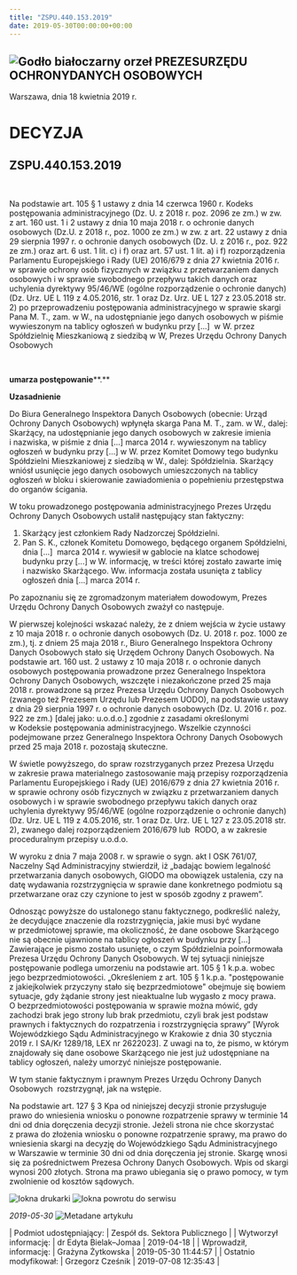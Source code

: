 ```yaml
---
title: "ZSPU.440.153.2019"
date: 2019-05-30T00:00:00+00:00
---
```



![Godło białoczarny orzeł](/bundles/app/img/orzeł2.png)
PREZESURZĘDU OCHRONYDANYCH OSOBOWYCH
------------------------------------




 Warszawa, dnia 18
 kwietnia
 2019 r.
 


 DECYZJA
=========


ZSPU.440.153.2019
-----------------


 


Na podstawie art. 105 § 1 ustawy z dnia 14 czerwca 1960 r. Kodeks postępowania administracyjnego (Dz. U. z 2018 r. poz. 2096 ze zm.) w zw. z art. 160 ust. 1 i 2 ustawy z dnia 10 maja 2018 r. o ochronie danych osobowych (Dz.U. z 2018 r., poz. 1000 ze zm.) w zw. z art. 22 ustawy z dnia 29 sierpnia 1997 r. o ochronie danych osobowych (Dz. U. z 2016 r., poz. 922 ze zm.) oraz art. 6 ust. 1 lit. c) i f) oraz art. 57 ust. 1 lit. a) i f) rozporządzenia Parlamentu Europejskiego i Rady (UE) 2016/679 z dnia 27 kwietnia 2016 r. w sprawie ochrony osób fizycznych w związku z przetwarzaniem danych osobowych i w sprawie swobodnego przepływu takich danych oraz uchylenia dyrektywy 95/46/WE (ogólne rozporządzenie o ochronie danych) (Dz. Urz. UE L 119 z 4.05.2016, str. 1 oraz Dz. Urz. UE L 127 z 23.05.2018 str. 2) po przeprowadzeniu postępowania administracyjnego w sprawie skargi Pana M. T., zam. w W., na udostępnianie jego danych osobowych w piśmie wywieszonym na tablicy ogłoszeń w budynku przy [...]  w W. przez Spółdzielnię Mieszkaniową z siedzibą w W, Prezes Urzędu Ochrony Danych Osobowych 


 


**umarza postępowanie****.**


**Uzasadnienie**


Do Biura Generalnego Inspektora Danych Osobowych (obecnie: Urząd Ochrony Danych Osobowych) wpłynęła skarga Pana M. T., zam. w W., dalej: Skarżący, na udostępnianie jego danych osobowych w zakresie imienia i nazwiska, w piśmie z dnia [...] marca 2014 r. wywieszonym na tablicy ogłoszeń w budynku przy [...] w W. przez Komitet Domowy tego budynku Spółdzielni Mieszkaniowej z siedzibą w W., dalej: Spółdzielnia. Skarżący wniósł usunięcie jego danych osobowych umieszczonych na tablicy ogłoszeń w bloku i skierowanie zawiadomienia o popełnieniu przestępstwa do organów ścigania.


W toku prowadzonego postępowania administracyjnego Prezes Urzędu Ochrony Danych Osobowych ustalił następujący stan faktyczny:


1. Skarżący jest członkiem Rady Nadzorczej Spółdzielni.
2. Pan S. K., członek Komitetu Domowego, będącego organem Spółdzielni, dnia [...]  marca 2014 r. wywiesił w gablocie na klatce schodowej budynku przy [...] w W. informację, w treści której zostało zawarte imię i nazwisko Skarżącego. Ww. informacja została usunięta z tablicy ogłoszeń dnia [...] marca 2014 r.


Po zapoznaniu się ze zgromadzonym materiałem dowodowym, Prezes Urzędu Ochrony Danych Osobowych zważył co następuje.


W pierwszej kolejności wskazać należy, że z dniem wejścia w życie ustawy z 10 maja 2018 r. o ochronie danych osobowych (Dz. U. 2018 r. poz. 1000 ze zm.), tj. z dniem 25 maja 2018 r., Biuro Generalnego Inspektora Ochrony Danych Osobowych stało się Urzędem Ochrony Danych Osobowych. Na podstawie art. 160 ust. 2 ustawy z 10 maja 2018 r. o ochronie danych osobowych postępowania prowadzone przez Generalnego Inspektora Ochrony Danych Osobowych, wszczęte i niezakończone przed 25 maja 2018 r. prowadzone są przez Prezesa Urzędu Ochrony Danych Osobowych (zwanego też Prezesem Urzędu lub Prezesem UODO), na podstawie ustawy z dnia 29 sierpnia 1997 r. o ochronie danych osobowych (Dz. U. 2016 r. poz. 922 ze zm.) [dalej jako: u.o.d.o.] zgodnie z zasadami określonymi w Kodeksie postępowania administracyjnego. Wszelkie czynności podejmowane przez Generalnego Inspektora Ochrony Danych Osobowych przed 25 maja 2018 r. pozostają skuteczne.


W świetle powyższego, do spraw rozstrzyganych przez Prezesa Urzędu w zakresie prawa materialnego zastosowanie mają przepisy rozporządzenia Parlamentu Europejskiego i Rady (UE) 2016/679 z dnia 27 kwietnia 2016 r. w sprawie ochrony osób fizycznych w związku z przetwarzaniem danych osobowych i w sprawie swobodnego przepływu takich danych oraz uchylenia dyrektywy 95/46/WE (ogólne rozporządzenie o ochronie danych) (Dz. Urz. UE L 119 z 4.05.2016, str. 1 oraz Dz. Urz. UE L 127 z 23.05.2018 str. 2), zwanego dalej rozporządzeniem 2016/679 lub  RODO, a w zakresie proceduralnym przepisy u.o.d.o.


W wyroku z dnia 7 maja 2008 r. w sprawie o sygn. akt I OSK 761/07, Naczelny Sąd Administracyjny stwierdził, iż „badając bowiem legalność przetwarzania danych osobowych, GIODO ma obowiązek ustalenia, czy na datę wydawania rozstrzygnięcia w sprawie dane konkretnego podmiotu są przetwarzane oraz czy czynione to jest w sposób zgodny z prawem”.


Odnosząc powyższe do ustalonego stanu faktycznego, podkreślić należy, że decydujące znaczenie dla rozstrzygnięcia, jakie musi być wydane w przedmiotowej sprawie, ma okoliczność, że dane osobowe Skarżącego nie są obecnie ujawnione na tablicy ogłoszeń w budynku przy [...] Zawierające je pismo zostało usunięte, o czym Spółdzielnia poinformowała Prezesa Urzędu Ochrony Danych Osobowych. W tej sytuacji niniejsze postępowanie podlega umorzeniu na podstawie art. 105 § 1 k.p.a. wobec jego bezprzedmiotowości. „Określeniem z art. 105 § 1 k.p.a. "postępowanie z jakiejkolwiek przyczyny stało się bezprzedmiotowe" obejmuje się bowiem sytuacje, gdy żądanie strony jest nieaktualne lub wygasło z mocy prawa. O bezprzedmiotowości postępowania w sprawie można mówić, gdy zachodzi brak jego strony lub brak przedmiotu, czyli brak jest podstaw prawnych i faktycznych do rozpatrzenia i rozstrzygnięcia sprawy” [Wyrok Wojewódzkiego Sądu Administracyjnego w Krakowie z dnia 30 stycznia 2019 r. I SA/Kr 1289/18, LEX nr 2622023]. Z uwagi na to, że pismo, w którym znajdowały się dane osobowe Skarżącego nie jest już udostępniane na tablicy ogłoszeń, należy umorzyć niniejsze postępowanie.


W tym stanie faktycznym i prawnym Prezes Urzędu Ochrony Danych Osobowych  rozstrzygnął, jak na wstępie.


Na podstawie art. 127 § 3 Kpa od niniejszej decyzji stronie przysługuje prawo do wniesienia wniosku o ponowne rozpatrzenie sprawy w terminie 14 dni od dnia doręczenia decyzji stronie. Jeżeli strona nie chce skorzystać z prawa do złożenia wniosku o ponowne rozpatrzenie sprawy, ma prawo do wniesienia skargi na decyzję do Wojewódzkiego Sądu Administracyjnego w Warszawie w terminie 30 dni od dnia doręczenia jej stronie. Skargę wnosi się za pośrednictwem Prezesa Ochrony Danych Osobowych. Wpis od skargi wynosi 200 złotych. Strona ma prawo ubiegania się o prawo pomocy, w tym zwolnienie od kosztów sądowych.



![Iokna drukarki](/bundles/app/img/ico/print.svg "Kliknij aby zobaczyć wersję do wydruku.")
![Iokna powrotu do serwisu](/bundles/app/img/ico/back.svg "Kliknij aby wrócić do normalnej wersji serwisu.")


*2019-05-30*
![Metadane artykułu](/bundles/app/img/metadane-s3.png "Metadane artykułu")




| Podmiot udostępniający: | Zespół ds. Sektora Publicznego |
| Wytworzył informację: | dr Edyta Bielak–Jomaa | 2019-04-18 |
| Wprowadził‚ informację: | Grażyna Żytkowska | 2019-05-30 11:44:57 |
| Ostatnio modyfikował: | Grzegorz Cześnik | 2019-07-08 12:35:43 |


